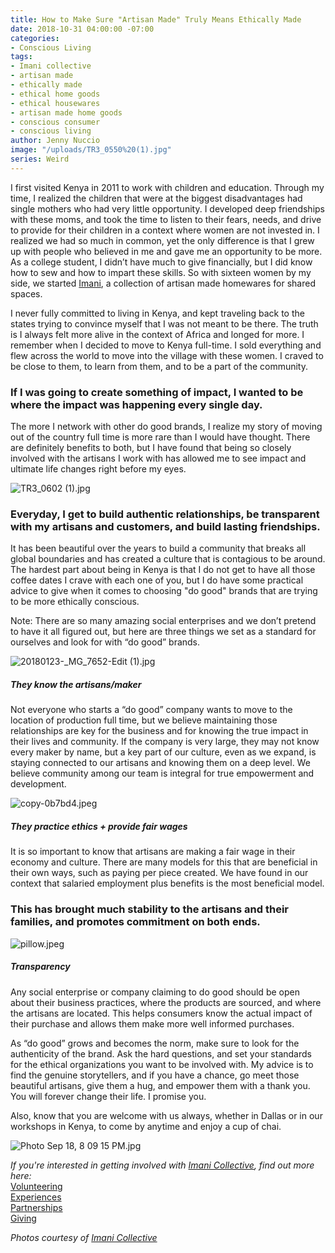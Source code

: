 ```yaml
---
title: How to Make Sure "Artisan Made" Truly Means Ethically Made
date: 2018-10-31 04:00:00 -07:00
categories:
- Conscious Living
tags:
- Imani collective
- artisan made
- ethically made
- ethical home goods
- ethical housewares
- artisan made home goods
- conscious consumer
- conscious living
author: Jenny Nuccio
image: "/uploads/TR3_0550%20(1).jpg"
series: Weird
---
```


I first visited Kenya in 2011 to work with children and education. Through my time, I realized the children that were at the biggest disadvantages had single mothers who had very little opportunity. I developed deep friendships with these moms, and took the time to listen to their fears, needs, and drive to provide for their children in a context where women are not invested in. I realized we had so much in common, yet the only difference is that I grew up with people who believed in me and gave me an opportunity to be more. As a college student, I didn’t have much to give financially, but I did know how to sew and how to impart these skills. So with sixteen women by my side, we started [Imani](https://imanicollective.com/), a collection of artisan made homewares for shared spaces. 

I never fully committed to living in Kenya, and kept traveling back to the states trying to convince myself that I was not meant to be there. The truth is I always felt more alive in the context of Africa and longed for more. I remember when I decided to move to Kenya full-time. I sold everything and flew across the world to move into the village with these women. I craved to be close to them, to learn from them, and to be a part of the community. 

### If I was going to create something of impact, I wanted to be where the impact was happening every single day. 

The more I network with other do good brands, I realize my story of moving out of the country full time is more rare than I would have thought. There are definitely benefits to both, but I have found that being so closely involved with the artisans I work with has allowed me to see impact and ultimate life changes right before my eyes. 

![TR3_0602 (1).jpg](/uploads/TR3_0602%20(1).jpg)

### Everyday, I get to build authentic relationships, be transparent with my artisans and customers, and build lasting friendships. 

It has been beautiful over the years to build a community that breaks all global boundaries and has created a culture that is contagious to be around. The hardest part about being in Kenya is that I do not get to have all those coffee dates I crave with each one of you, but I do have some practical advice to give when it comes to choosing "do good" brands that are trying to be more ethically conscious.

Note: There are so many amazing social enterprises and we don’t pretend to have it all figured out, but here are three things we set as a standard for ourselves and look for with “do good” brands.

![20180123-_MG_7652-Edit (1).jpg](/uploads/20180123-_MG_7652-Edit%20(1).jpg)

##### They know the artisans/maker

Not everyone who starts a “do good” company wants to move to the location of production full time, but we believe maintaining those relationships are key for the business and for knowing the true impact in their lives and community. If the company is very large, they may not know every maker by name, but a key part of our culture, even as we expand, is staying connected to our artisans and knowing them on a deep level. We believe community among our team is integral for true empowerment and development.

![copy-0b7bd4.jpeg](/uploads/copy-0b7bd4.jpeg)

##### They practice ethics + provide fair wages

It is so important to know that artisans are making a fair wage in their economy and culture. There are many models for this that are beneficial in their own ways, such as paying per piece created. We have found in our context that salaried employment plus benefits is the most beneficial model. 

### This has brought much stability to the artisans and their families, and promotes commitment on both ends. 

![pillow.jpeg](/uploads/pillow.jpeg)

##### Transparency

Any social enterprise or company claiming to do good should be open about their business practices, where the products are sourced, and where the artisans are located. This helps consumers know the actual impact of their purchase and allows them make more well informed purchases.

As “do good” grows and becomes the norm, make sure to look for the authenticity of the brand. Ask the hard questions, and set your standards for the ethical organizations you want to be involved with. My advice is to find the genuine storytellers, and if you have a chance, go meet those beautiful artisans, give them a hug, and empower them with a thank you. You will forever change their life. I promise you.

Also, know that you are welcome with us always, whether in Dallas or in our workshops in Kenya, to come by anytime and enjoy a cup of chai. 

![Photo Sep 18, 8 09 15 PM.jpg](/uploads/Photo%20Sep%2018,%208%2009%2015%20PM.jpg)

_If you're interested in getting involved with [Imani Collective](https://imanicollective.com/pages/i-m-p-a-c-t), find out more here:_  
[Volunteering](https://imanicollective.com/pages/v-o-l-u-n-t-e-e-r)  
[Experiences](https://imanicollective.com/pages/m-i-l-e-l-e-t-r-i-p)   
[Partnerships](https://gallery.mailchimp.com/3a1ecc51bdea229e05327c57e/files/2c30aaf5-84b9-4340-b758-d508417b8aa1/ICgivebackpartnershipsj.pdf)  
[Giving](https://imanicollective.com/collections/g-i-v-e)

_Photos courtesy of [Imani Collective](https://imanicollective.com/)_